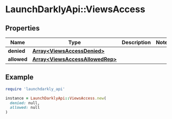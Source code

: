 # LaunchDarklyApi::ViewsAccess

## Properties

| Name | Type | Description | Notes |
| ---- | ---- | ----------- | ----- |
| **denied** | [**Array&lt;ViewsAccessDenied&gt;**](ViewsAccessDenied.md) |  |  |
| **allowed** | [**Array&lt;ViewsAccessAllowedRep&gt;**](ViewsAccessAllowedRep.md) |  |  |

## Example

```ruby
require 'launchdarkly_api'

instance = LaunchDarklyApi::ViewsAccess.new(
  denied: null,
  allowed: null
)
```

